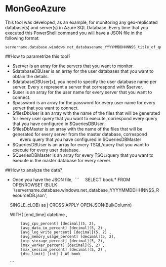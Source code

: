 # MonGeoAzure

This tool was developed, as an example, for monitoring any geo-replicated database(s) and server(s) in Azure SQL Database. Every time that you executed this PowerShell command you will have a JSON file in the following format: 

    servername.database.windows.net_databasename_YYYYMMDDHHNNSS_title_of_query.json

##How to parametrize this tool?

  - $server is an array for the servers that you want to monitor.
  - $databaseDBUser is an array for the user databases that you want to obtain the details.
  - $databaseDBUser[x], you need to specify the user database name per server. Every x represent a server that correspond with $server.
  - $user is an array for the user name for every server that you want to connect.
  - $password is an array for the password for every user name for every server that you want to connect.
  - $filesDbUser is an array with the name of the files that will be generated for every user query that you want to execute, correspond every query that you have configured in $QueriesDBUser.
  - $filesDbMaster is an array with the name of the files that will be generated for every server from the master database, correspond
                  everu query that you have configured in $QueriesDBMaster
  - $QueriesDBUser is an array for every TSQL/query that you want to execute for every user database.
  - $QueriesDBMaster is an array for every TSQL/query that you want to execute in the master database for every server.

##How to analyze the data?

  - Once you have the JSON file, 
  ```
     SELECT book.* FROM OPENROWSET (BULK '<folder>\servername.database.windows.net_database_YYYYMMDDHHNNSS_ResourceDB.json', 
     
     
     SINGLE_cLOB) as j CROSS APPLY OPENJSON(BulkColumn)
     
     
     WITH( [end_time] datetime ,    
     
     
           [avg_cpu_percent] [decimal](5, 2),       
           [avg_data_io_percent] [decimal](5, 2) ,       
           [avg_log_write_percent] [decimal](5, 2) ,       
           [avg_memory_usage_percent] [decimal](5, 2),       
           [xtp_storage_percent] [decimal](5, 2),        
           [max_worker_percent] [decimal](5, 2) ,       
           [max_session_percent] [decimal](5, 2) ,       
           [dtu_limit] [int] ) AS book
     ```    
